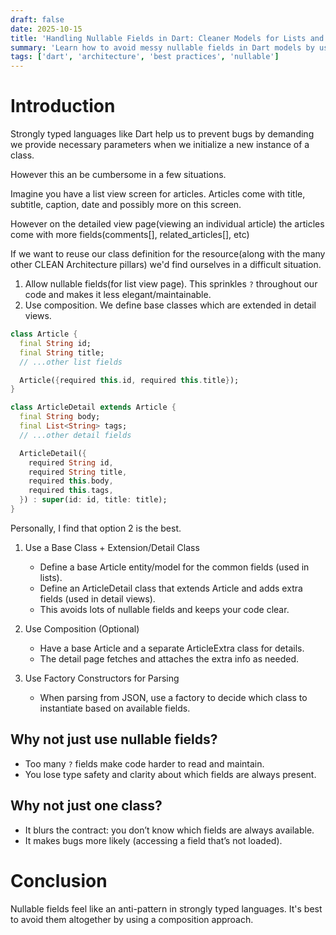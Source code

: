 ```yaml
---
draft: false
date: 2025-10-15
title: 'Handling Nullable Fields in Dart: Cleaner Models for Lists and Details'
summary: 'Learn how to avoid messy nullable fields in Dart models by using inheritance and composition. Discover best practices for structuring your data classes for both list and detail views, improving code clarity and maintainability.'
tags: ['dart', 'architecture', 'best practices', 'nullable']
---
```


# Introduction

Strongly typed languages like Dart help us to prevent bugs by demanding we provide necessary parameters
when we initialize a new instance of a class.

However this an be cumbersome in a few situations.

Imagine you have a list view screen for articles. Articles come with title, subtitle, caption, date and possibly more on this screen.

However on the detailed view page(viewing an individual article) the articles come with more fields(comments[], related_articles[], etc)

If we want to reuse our class definition for the resource(along with the many other CLEAN Architecture pillars) we'd find ourselves
in a difficult situation.

1. Allow nullable fields(for list view page). This sprinkles `?` throughout our code and makes it less elegant/maintainable.
2. Use composition. We define base classes which are extended in detail views.

```dart
class Article {
  final String id;
  final String title;
  // ...other list fields

  Article({required this.id, required this.title});
}

class ArticleDetail extends Article {
  final String body;
  final List<String> tags;
  // ...other detail fields

  ArticleDetail({
    required String id,
    required String title,
    required this.body,
    required this.tags,
  }) : super(id: id, title: title);
}
```

Personally, I find that option 2 is the best.

1. Use a Base Class + Extension/Detail Class

   - Define a base Article entity/model for the common fields (used in lists).
   - Define an ArticleDetail class that extends Article and adds extra fields (used in detail views).
   - This avoids lots of nullable fields and keeps your code clear.

2. Use Composition (Optional)

   - Have a base Article and a separate ArticleExtra class for details.
   - The detail page fetches and attaches the extra info as needed.

3. Use Factory Constructors for Parsing

   - When parsing from JSON, use a factory to decide which class to instantiate based on available fields.

## Why not just use nullable fields?

- Too many `?` fields make code harder to read and maintain.
- You lose type safety and clarity about which fields are always present.

## Why not just one class?

- It blurs the contract: you don’t know which fields are always available.
- It makes bugs more likely (accessing a field that’s not loaded).

# Conclusion

Nullable fields feel like an anti-pattern in strongly typed languages. It's best to avoid them altogether by using a composition approach.
